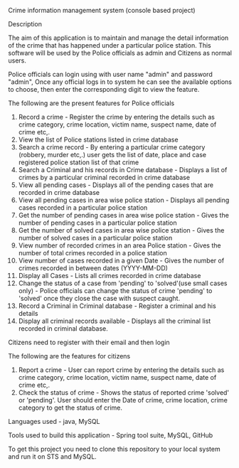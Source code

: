 Crime information management system (console based project)

Description

The aim of this application is to maintain and manage the detail information of the crime that has happened under a particular police station.
This software will be used by the Police officials as admin and Citizens as normal users.

Police officials can login using with user name "admin" and password "admin",
Once any official logs in to system he can see the available options to choose, then enter the corresponding digit to view the feature.

The following are the present features for Police officials

1. Record a crime - Register the crime by entering the details such as crime category, crime location, victim name, suspect name, date of crime etc,.
2. View the list of Police stations listed in crime database
3. Search a crime record - By entering a particular crime category (robbery, murder etc,.) user gets the list of date, place and case registered police station list of that crime
4. Search a Criminal and his records in Crime database - Displays a list of crimes by a particular criminal recorded in crime database
5. View all pending cases - Displays all of the pending cases that are recorded in crime database
6. View all pending cases in area wise police station - Displays all pending cases recorded in a particular police station
7. Get the number of pending cases in area wise police station - Gives the number of pending cases in a particular police station
8. Get the number of solved cases in area wise police station - Gives the number of solved cases in a particular police station
9. View number of recorded crimes in an area Police station - Gives the number of total crimes recorded in a police station
10. View number of cases recorded in a given Date - Gives the number of crimes recorded in between dates (YYYY-MM-DD)
11. Display all Cases - Lists all crimes recorded in crime database
12. Change the status of a case from 'pending' to 'solved'(use small cases only) - Police officials can change the status of crime 'pending' to 'solved' once they close the case with suspect caught.
13. Record a Criminal in Criminal database - Register a criminal and his details
14. Display all criminal records available - Displays all the criminal list recorded in criminal database.

Citizens need to register with their email and then login

The following are the features for citizens

1. Report a crime - User can report crime by entering the details such as crime category, crime location, victim name, suspect name, date of crime etc,.
2. Check the status of crime - Shows the status of reported crime 'solved' or 'pending'. User should enter the Date of crime, crime location, crime category to get the status of crime.

Languages used - java, MySQL

Tools used to build this application - Spring tool suite, MySQL, GitHub

To get this project you need to clone this repository to your local system and run it on STS and MySQL.

